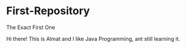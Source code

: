 # First-Repository
The Exact First One

Hi there! 
This is Almat and I like Java Programming, ant still learning it.
